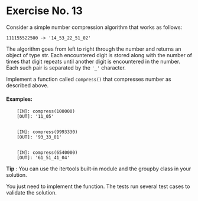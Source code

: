 # Exercise No. 13

Consider a simple number compression algorithm that works as follows:

    111155522500 -> '14_53_22_51_02'

The algorithm goes from left to right through the number and returns an object of type str. Each encountered digit is stored along with the number of times that digit repeats until another digit is encountered in the number. Each such pair is separated by the `'_'` character.

Implement a function called `compress()` that compresses number as described above.

#### Examples:
```
    [IN]: compress(100000)
    [OUT]: '11_05'


    [IN]: compress(9993330)
    [OUT]: '93_33_01'


    [IN]: compress(6540000)
    [OUT]: '61_51_41_04'
```

**Tip** : You can use the itertools built-in module and the groupby class in your solution.

You just need to implement the function. The  tests run several test cases to validate the solution.